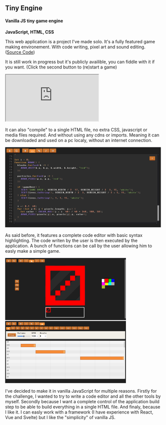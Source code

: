 ## Tiny Engine
#### Vanilla JS tiny game engine

**JavaScript, HTML, CSS**

This web application is a project I've made solo. It's a fully featured game making environement. With code writing, pixel art and sound editing. ([Source Code](https://github.com/BastienFafchamps/JsGameEngine))

It is still work in progress but it's publicly availible, you can fiddle with it if you want. (Click the second button to (re)start a game)
<iframe class="project-iframe" src="https://bastienfafchamps.github.io/JsGameEngine/" title="Tiny Engine"></iframe>

It can also "compile" to a single HTML file, no extra CSS, javascript or media files required. And without using any cdns or imports. Meaning it can be downloaded and used on a pc localy, without an internet connection.

![](./media/JsGameEngine/code.png)

As said before, it features a complete code editor with basic syntax highlighting. The code writen by the user is then executed by the application. A bunch of functions can be call by the user allowing him to easly make a simple game.

<img src="./media/JsGameEngine/sprite.png" height="200px">
<img src="./media/JsGameEngine/melody.png" height="200px">

I've decided to make it in vanilla JavaScript for multiple reasons. Firstly for the challenge, I wanted to try to write a code editor and all the other tools by myself. Secondly because I want a complete control of the application build step to be able to build everything in a single HTML file. And finaly, because I like it. I can easly work with a framework (I have experience with React, Vue and Svelte) but I like the "simplicity" of vanilla JS.
